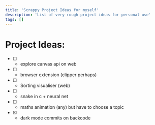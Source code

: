 ```yaml
---
title: 'Scrappy Project Ideas for myself'
description: 'List of very rough project ideas for personal use'
tags: []
---
```


# Project Ideas:

- [ ] - explore canvas api on web
- [ ] - browser extension (clipper perhaps)
- [ ] - Sorting visualiser (web)
- [ ] - snake in c + neural net 
- [ ] - maths animation (any) but have to choose a topic
- [x] - dark mode commits on backcode
